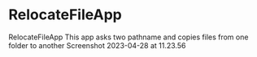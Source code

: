 # RelocateFileApp
RelocateFileApp
This app asks two pathname and copies files from one folder to another
Screenshot 2023-04-28 at 11.23.56
